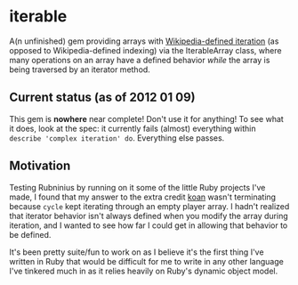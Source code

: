 iterable
========

A(n unfinished) gem providing arrays with [Wikipedia-defined iteration](http://en.wikipedia.org/wiki/Iterator#Contrasting_with_indexing) (as opposed to Wikipedia-defined indexing) via the IterableArray class, where many operations on an array have a defined behavior _while_ the array is being traversed by an iterator method.

Current status (as of 2012 01 09)
---------------------------------

This gem is **nowhere** near complete! Don't use it for anything! To see what it does, look at the spec: it currently fails (almost) everything within `describe 'complex iteration' do`. Everything else passes.

Motivation
----------

Testing Rubninius by running on it some of the little Ruby projects I've made, I found that my answer to the extra credit [koan](http://rubykoans.com) wasn't terminating because `cycle` kept iterating through an empty player array. I hadn't realized that iterator behavior isn't always defined when you modify the array during iteration, and I wanted to see how far I could get in allowing that behavior to be defined.

It's been pretty suite/fun to work on as I believe it's the first thing I've written in Ruby that would be difficult for me to write in any other language I've tinkered much in as it relies heavily on Ruby's dynamic object model.

